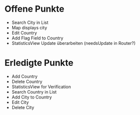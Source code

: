 #  Offene Punkte





- Search City in List
- Map displays city 
- Edit Country 
- Add Flag Field to Country
- StatisticsView Update überarbeiten (needsUpdate in Router?)



# Erledigte Punkte

- Add Country
- Delete Country
- StatisticsView for Verification
- Search Country in List
- Add City to Country
- Edit City
- Delete City
